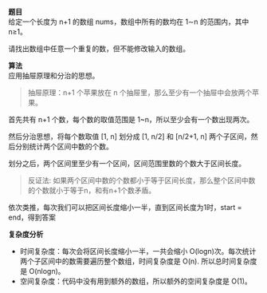 **题目**  
给定一个长度为 n+1 的数组 nums，数组中所有的数均在 1∼n 的范围内，其中 n≥1。

请找出数组中任意一个重复的数，但不能修改输入的数组。

**算法**  
应用抽屉原理和分治的思想。

>抽屉原理：n+1 个苹果放在 n 个抽屉里，那么至少有一个抽屉中会放两个苹果。

首先共有 n+1 个数，每个数的取值范围是 1~n，所以至少会有一个数出现两次。

然后分治思想，将每个数取值 [1, n] 划分成 [1, n/2] 和 [n/2+1, n] 两个子区间，然后分别统计两个区间中数的个数。

划分之后，两个区间里至少有一个区间，区间范围里数的个数大于区间长度。

>反证法: 如果两个区间中数的个数都小于等于区间长度，那么整个区间中数的个数就小于等于n，和有n+1个数矛盾。

依次类推，每次我们可以把区间长度缩小一半，直到区间长度为1时，start = end，得到答案

**复杂度分析**  
- 时间复杂度：每次会将区间长度缩小一半，一共会缩小 O(logn)次。每次统计两个子区间中的数需要遍历整个数组，时间复杂度是 O(n). 所以总时间复杂度是 O(nlogn)。
- 空间复杂度：代码中没有用到额外的数组，所以额外的空间复杂度是 O(1)。
